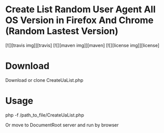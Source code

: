 # Create List Random User Agent All OS Version in Firefox And Chrome (Random Lastest Version)

[![][travis img]][travis]
[![][maven img]][maven]
[![][license img]][license]

# Download 
Download or clone CreateUaList.php
# Usage

php -f /path_to_file/CreateUaList.php

Or move to DocumentRoot server and run by browser
